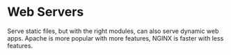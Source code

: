 # Web Servers
Serve static files, but with the right modules, can also serve dynamic web apps. Apache is more popular with more features, NGINX is faster with less features.
